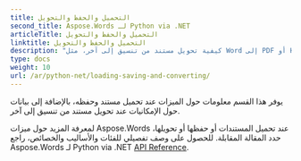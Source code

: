 ```yaml
---
title: التحميل والحفظ والتحويل
second_title: Aspose.Words لـ Python via .NET
articleTitle: التحميل والحفظ والتحويل
linktitle: التحميل والحفظ والتحويل
description: "كيفية تحويل مستند من تنسيق إلى آخر، مثل Word إلى PDF أو HTML إلى Markdown، بالإضافة إلى كيفية تحميل مستند وحفظه باستخدام Python."
type: docs
weight: 10
url: /ar/python-net/loading-saving-and-converting/
---
```


يوفر هذا القسم معلومات حول الميزات عند تحميل مستند وحفظه، بالإضافة إلى بيانات حول الإمكانيات عند تحويل مستند من تنسيق إلى آخر.

لمعرفة المزيد حول ميزات Aspose.Words عند تحميل المستندات أو حفظها أو تحويلها، حدد المقالة المقابلة. للحصول على وصف تفصيلي للفئات والأساليب والخصائص، راجع Aspose.Words لـ Python via .NET [API Reference](https://reference.aspose.com/words/python-net/).
